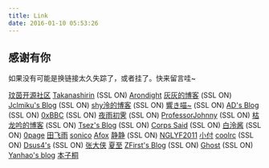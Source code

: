 ```yaml
---
title: Link
date: 2016-01-10 05:53:26
---
```


## 感谢有你

如果没有可能是换链接太久失踪了，或者挂了。快来留言哇~

[玟茵开源社区](http://wenyinos.org)
[Takanashirin](http://lo-li.net) (SSL ON)
[Arondight](http://arondight.me)
[灰灰的博客](https://huihui.moe) (SSL ON)
[Jclmiku's Blog](https://jcl.moe) (SSL ON)
[shy泠的博客](https://shyling.com) (SSL ON)
[響き喵~](https://nekoyu.cc/) (SSL ON)
[AD's Blog](https://imjad.cn) (SSL ON)
[0xBBC](https://blog.0xbbc.com/) (SSL ON)
[夜雨初霁](https://www.moew.xyz) (SSL ON)
[ProfessorJohnny](https://moe.pe) (SSL ON)
[枯龙吟的博客](https://briskblog.eu.org) (SSL ON)
[Tsez's Blog](https://blog.tse.moe) (SSL ON)
[Corps Said](https://corps.set-fire.com) (SSL ON)
[白泠酱](https://youon.moe) (SSL ON)
[0page](http://www.0page.org/)
[田飞雨](http://www.tianfeiyu.com)
[sonico](http://supvesonico.moe)
[Afox](http://www.afox.cc)
[静静](https://kernel.moe) (SSL ON)
[NGLYF2011](http://www.njlyf2011.cn/)
[小付](http://fuxiao.io/)
[coolrc](https://coolrc.me/) (SSL ON)
[Dsus4's](https://diary.moe) (SSL ON)
[张大侠](http://itsay.tech)
[夏至](http://howmoe.com)
[ZFirst's Blog](https://erhuo.co) (SSL ON)
[Ghost](https://ghostblog.info) (SSL ON)
[Yanhao's blog](http://www.yanhao.site)
[本子桐](http://www.targetlocked.xyz)

<comment-box>
</comment-box>